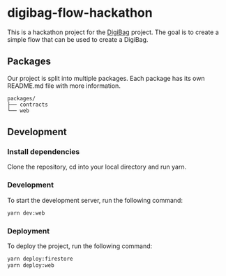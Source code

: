 # digibag-flow-hackathon

This is a hackathon project for the [DigiBag](https://digibag-flow.web.app) project. The goal is to create a simple flow that can be used to create a DigiBag.

## Packages

Our project is split into multiple packages. Each package has its own README.md file with more information.

```
packages/
├── contracts
└── web
```

## Development

### Install dependencies

Clone the repository, cd into your local directory and run yarn.

### Development

To start the development server, run the following command:

```bash
yarn dev:web
```

### Deployment

To deploy the project, run the following command:

```bash
yarn deploy:firestore
yarn deploy:web
```